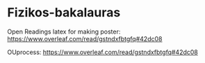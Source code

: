 # Fizikos-bakalauras



Open Readings latex for making poster:
https://www.overleaf.com/read/gstndxfbtgfq#42dc08







OUprocess: https://www.overleaf.com/read/gstndxfbtgfq#42dc08
